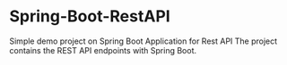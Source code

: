 # Spring-Boot-RestAPI
Simple demo project on Spring Boot Application for Rest API
The project contains the REST API endpoints with Spring Boot.
